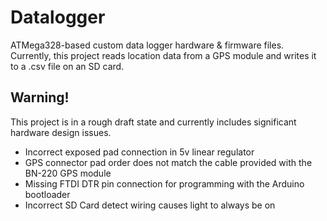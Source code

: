 # Datalogger
ATMega328-based custom data logger hardware &amp; firmware files. Currently, this project reads location data from a GPS module and writes it to a .csv file on an SD card.

## Warning!
This project is in a rough draft state and currently includes significant hardware design issues.

- Incorrect exposed pad connection in 5v linear regulator
- GPS connector pad order does not match the cable provided with the BN-220 GPS module
- Missing FTDI DTR pin connection for programming with the Arduino bootloader
- Incorrect SD Card detect wiring causes light to always be on

